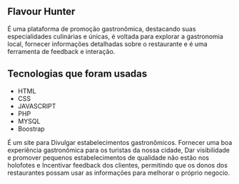 ## Flavour Hunter
É uma plataforma de promoção gastronômica, destacando suas especialidades culinárias e únicas, é voltada para explorar a gastronomia local, fornecer informações detalhadas sobre o restaurante e é uma ferramenta de feedback e interação.
## Tecnologias que foram usadas
- HTML
- CSS
- JAVASCRIPT
- PHP
- MYSQL
- Boostrap

É um site para Divulgar estabelecimentos
gastronômicos. Fornecer uma boa experiência gastronômica para os turistas da nossa cidade, Dar visibilidade e promover pequenos estabelecimentos de qualidade não estão nos holofotes e Incentivar feedback dos clientes, permitindo que os donos dos restaurantes possam usar as informações
para melhorar o próprio negocio.
